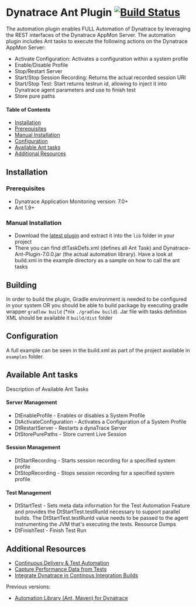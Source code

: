 # Dynatrace Ant Plugin [![Build Status](https://travis-ci.org/Dynatrace/Dynatrace-Ant-Plugin.svg?branch=master)](https://travis-ci.org/Dynatrace/Dynatrace-Ant-Plugin)


The automation plugin enables FULL Automation of Dynatrace by leveraging the REST interfaces of the Dynatrace AppMon Server. The automation plugin includes Ant tasks to execute the following actions on the Dynatrace AppMon Server:
* Activate Configuration: Activates a configuration within a system profile
* Enable/Disable Profile
* Stop/Restart Server
* Start/Stop Session Recording: Returns the actual recorded session URI
* Start/Stop Test: Start returns testrun id, allowing to inject it into Dynatrace agent parameters and use to finish test
* Store pure paths

#### Table of Contents

* [Installation](#installation)
 * [Prerequisites](#prerequisites)
 * [Manual Installation](#manual_installation)
* [Configuration](#configuration)
* [Available Ant tasks](#tasks)
* [Additional Resources](#resources)

## <a name="installation"></a>Installation

### <a name="prerequisites"></a>Prerequisites

* Dynatrace Application Monitoring version: 7.0+
* Ant 1.9+

### <a name="manual_installation"></a>Manual Installation

* Download the [latest plugin](https://github.com/Dynatrace/Dynatrace-Ant-Plugin/releases) and extract it into the `lib` folder in your project
* There you can find dtTaskDefs.xml (defines all Ant Task) and Dynatrace-Ant-Plugin-7.0.0.jar (the actual automation library).
Have a look at build.xml in the example directory as a sample on how to call the ant tasks

## Building
In order to build the plugin, Gradle environment is needed to be configured in your system OR you should be able to build package by executing gradle wrapper `gradlew build` (*nix `./gradlew build`). Jar file with tasks definition XML should be available it `build/dist` folder

## <a name="configuration"></a>Configuration
A full example can be seen in the build.xml as part of the project available in `examples` folder.

## <a name="tasks"></a>Available Ant tasks
Description of Available Ant Tasks

#### Server Management
* DtEnableProfile - Enables or disables a System Profile
* DtActivateConfiguration - Activates a Configuration of a System Profile
* DtRestartServer - Restarts a dynaTrace Server
* DtStorePurePaths - Store current Live Session

#### Session Management
* DtStartRecording - Starts session recording for a specified system profile
* DtStopRecording - Stops session recording for a specified system profile

#### Test Management
* DtStartTest - Sets meta data information for the Test Automation Feature and provides the DtStartTest.testRunId necessary to support parallel builds. The DtStartTest.testRunId value needs to be passed to the agent instrumenting the JVM that's executing the tests.
Resource Dumps
* DtFinishTest - Finish Test Run

## <a name="resources"></a>Additional Resources

- [Continuous Delivery & Test Automation](https://www.dynatrace.com/support/doc/appmon/continuous-delivery-test-automation/)
- [Capture Performance Data from Tests](https://www.dynatrace.com/support/doc/appmon/continuous-delivery-test-automation/capture-performance-data-from-tests/)
- [Integrate Dynatrace in Continous Integration Builds](https://www.dynatrace.com/support/doc/appmon/continuous-delivery-test-automation/automation-and-integration/continuous-integration-builds/)

Previous versions:
- [Automation Library (Ant, Maven) for Dynatrace](https://community.dynatrace.com/community/display/DL/Automation+Library+%28Ant,+Maven%29+for+Dynatrace)
